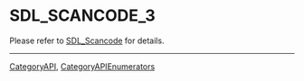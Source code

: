 # SDL_SCANCODE_3

Please refer to [SDL_Scancode](SDL_Scancode) for details.

----
[CategoryAPI](CategoryAPI), [CategoryAPIEnumerators](CategoryAPIEnumerators)

